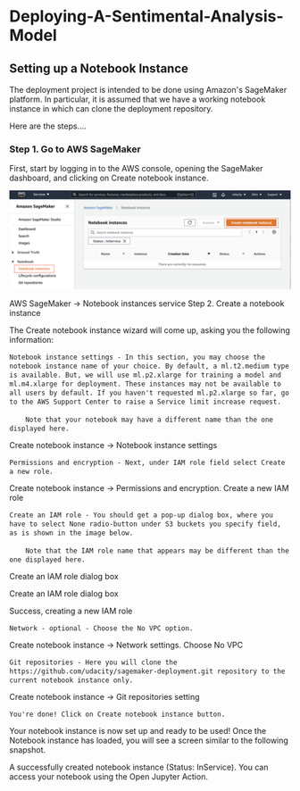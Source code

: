 # Deploying-A-Sentimental-Analysis-Model

## Setting up a Notebook Instance

The deployment project is intended to be done using Amazon's SageMaker platform. In particular, it is assumed that we have a working notebook instance in which can clone the deployment repository.

Here are the steps....

### Step 1. Go to AWS SageMaker

First, start by logging in to the AWS console, opening the SageMaker dashboard, and clicking on Create notebook instance.

![AmazonSage](https://github.com/ucdcsl55/Deploying-A-Sentimental-Analysis-Model/blob/main/images/AmazonSageMaker.png?raw=true)

AWS SageMaker → Notebook instances service
Step 2. Create a notebook instance

The Create notebook instance wizard will come up, asking you the following information:

    Notebook instance settings - In this section, you may choose the notebook instance name of your choice. By default, a ml.t2.medium type is available. But, we will use ml.p2.xlarge for training a model and ml.m4.xlarge for deployment. These instances may not be available to all users by default. If you haven't requested ml.p2.xlarge so far, go to the AWS Support Center to raise a Service limit increase request.

        Note that your notebook may have a different name than the one displayed here.

Create notebook instance → Notebook instance settings

    Permissions and encryption - Next, under IAM role field select Create a new role.

Create notebook instance → Permissions and encryption. Create a new IAM role

    Create an IAM role - You should get a pop-up dialog box, where you have to select None radio-button under S3 buckets you specify field, as is shown in the image below.

        Note that the IAM role name that appears may be different than the one displayed here.

Create an IAM role dialog box

Create an IAM role dialog box

Success, creating a new IAM role

    Network - optional - Choose the No VPC option.

Create notebook instance → Network settings. Choose No VPC

    Git repositories - Here you will clone the https://github.com/udacity/sagemaker-deployment.git repository to the current notebook instance only.

Create notebook instance → Git repositories setting

    You're done! Click on Create notebook instance button.

Your notebook instance is now set up and ready to be used! Once the Notebook instance has loaded, you will see a screen similar to the following snapshot.

A successfully created notebook instance (Status: InService). You can access your notebook using the Open Jupyter Action.
